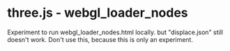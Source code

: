 three.js - webgl_loader_nodes
=============================

Experiment to run webgl_loader_nodes.html locally.
but "displace.json" still doesn't work.
Don't use this, because this is only an experiment.